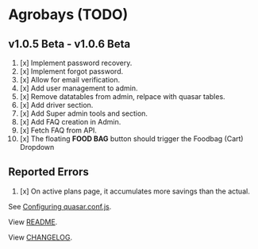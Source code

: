 # Agrobays (TODO)

## v1.0.5 Beta - v1.0.6 Beta

1. [x] Implement password recovery.
2. [x] Implement forgot password.
3. [x] Allow for email verification.
4. [x] Add user management to admin.
5. [x] Remove datatables from admin, relpace with quasar tables.
6. [x] Add driver section.
7. [x] Add Super admin tools and section.
8. [x] Add FAQ creation in Admin.
9. [x] Fetch FAQ from API.
10. [x] The floating **FOOD BAG** button should trigger the Foodbag (Cart) Dropdown

## Reported Errors

1. [x] On active plans page, it accumulates more savings than the actual.

See [Configuring quasar.conf.js](https://quasar.dev/quasar-cli/quasar-conf-js).

View [README](README.md).

View [CHANGELOG](CHANGELOG.md).
